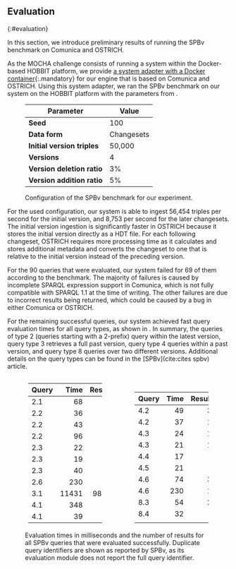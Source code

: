 ## Evaluation
{:#evaluation}

In this section, we introduce preliminary results of running the SPBv benchmark on Comunica and OSTRICH.

As the MOCHA challenge consists of running a system within the Docker-based HOBBIT platform,
we provide [a system adapter with a Docker container](https://github.com/rdfostrich/challenge-mocha-2018){:.mandatory}
for our engine that is based on Comunica and OSTRICH.
Using this system adapter, we ran the SPBv benchmark on our system on the HOBBIT platform with the parameters from [](#benchmark-params).

<figure id="benchmark-params" class="table" markdown="1">

| Parameter                   | Value      |
|-----------------------------|------------|
| **Seed**                    | 100        |
| **Data form**               | Changesets |
| **Initial version triples** | 50,000     |
| **Versions**                | 4          |
| **Version deletion ratio**  | 3%         |
| **Version addition ratio**  | 5%         |

<figcaption markdown="block">
Configuration of the SPBv benchmark for our experiment.
</figcaption>
</figure>

For the used configuration, our system is able to ingest 56,454 triples per second for the initial version,
and 8,753 per second for the later changesets.
The initial version ingestion is significantly faster in OSTRICH because it stores the initial version directly as a HDT file.
For each following changeset, OSTRICH requires more processing time as it calculates and stores additional metadata
and converts the changeset to one that is relative to the initial version instead of the preceding version.

For the 90 queries that were evaluated, our system failed for 69 of them according to the benchmark.
The majority of failures is caused by incomplete SPARQL expression support in Comunica, which is not fully compatible with SPARQL 1.1 at the time of writing.
The other failures are due to incorrect results being returned, which could be caused by a bug in either Comunica or OSTRICH.

For the remaining successful queries, our system achieved fast query evaluation times for all query types, as shown in [](#benchmark-results).
In summary, the queries of type 2 (queries starting with a 2-prefix) query within the latest version,
query type 3 retrieves a full past version,
query type 4 queries within a past version,
and query type 8 queries over two different versions.
Additional details on the query types can be found in the [SPBv](cite:cites spbv) article.

<figure id="benchmark-results" class="table" markdown="1">

<center>
<div markdown="1" style="width:12em;display:inline-block">

| Query | Time   | Results |
|-------|-------:|--------:|
| 2.1   |    68  | 96      |
| 2.2   |    36  |  7      |
| 2.2   |    43  |  7      |
| 2.2   |    96  | 72      |
| 2.3   |    22  |  1      |
| 2.3   |    19  |  1      |
| 2.3   |    40  |  2      |
| 2.6   |   230  | 46      |
| 3.1   | 11431  | 98513   |
| 4.1   |   348  | 25      |
| 4.1   |    39  | 66      |

</div>

<div markdown="1" style="width:12em;display:inline-block;margin-left:5em">

| Query | Time    | Results |
|-------|--------:|--------:|
| 4.2   |    49   | 32      |
| 4.2   |    37   | 12      |
| 4.3   |    24   | 14      |
| 4.3   |    21   | 15      |
| 4.4   |    17   |  0      |
| 4.5   |    21   |  0      |
| 4.6   |    74   | 33      |
| 4.6   |   230   | 17      |
| 8.3   |    54   | 21      |
| 8.4   |    32   |  0      |
|       |         |         |

</div>
</center>

<figcaption markdown="block">
Evaluation times in milliseconds and the number of results for all SPBv queries that were evaluated successfully.
Duplicate query identifiers are shown as reported by SPBv, as its evaluation module does not report the full query identifier.
</figcaption>
</figure>

